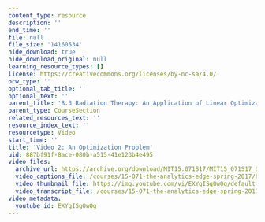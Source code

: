```yaml
---
content_type: resource
description: ''
end_time: ''
file: null
file_size: '14160534'
hide_download: true
hide_download_original: null
learning_resource_types: []
license: https://creativecommons.org/licenses/by-nc-sa/4.0/
ocw_type: ''
optional_tab_title: ''
optional_text: ''
parent_title: '8.3 Radiation Therapy: An Application of Linear Optimization '
parent_type: CourseSection
related_resources_text: ''
resource_index_text: ''
resourcetype: Video
start_time: ''
title: 'Video 2: An Optimization Problem'
uid: 887bf91f-8ace-080b-a515-41e123b4e495
video_files:
  archive_url: https://archive.org/download/MIT15.071S17/MIT15_071S17_Session_8.3.03_300k.mp4
  video_captions_file: /courses/15-071-the-analytics-edge-spring-2017/895120308f195d24bc881cc9ed5b2de9_EXYgISgOw0g.vtt
  video_thumbnail_file: https://img.youtube.com/vi/EXYgISgOw0g/default.jpg
  video_transcript_file: /courses/15-071-the-analytics-edge-spring-2017/b2ba8d8363f0626df15d0c2af5bcc758_EXYgISgOw0g.pdf
video_metadata:
  youtube_id: EXYgISgOw0g
---
```

